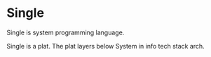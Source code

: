 # Single

Single is system programming language.

Single is a plat.
The plat layers below System in info tech stack arch.